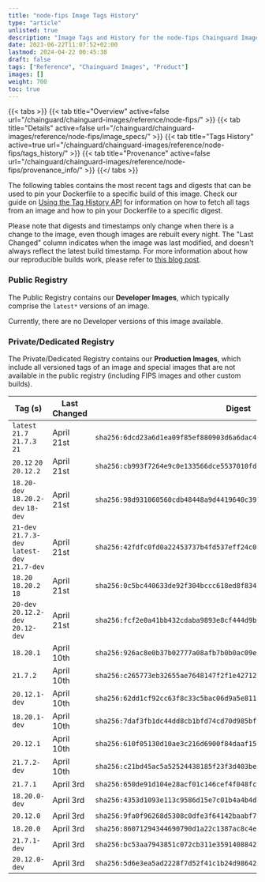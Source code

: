 ```yaml
---
title: "node-fips Image Tags History"
type: "article"
unlisted: true
description: "Image Tags and History for the node-fips Chainguard Image"
date: 2023-06-22T11:07:52+02:00
lastmod: 2024-04-22 00:45:38
draft: false
tags: ["Reference", "Chainguard Images", "Product"]
images: []
weight: 700
toc: true
---
```


{{< tabs >}}
{{< tab title="Overview" active=false url="/chainguard/chainguard-images/reference/node-fips/" >}}
{{< tab title="Details" active=false url="/chainguard/chainguard-images/reference/node-fips/image_specs/" >}}
{{< tab title="Tags History" active=true url="/chainguard/chainguard-images/reference/node-fips/tags_history/" >}}
{{< tab title="Provenance" active=false url="/chainguard/chainguard-images/reference/node-fips/provenance_info/" >}}
{{</ tabs >}}

The following tables contains the most recent tags and digests that can be used to pin your Dockerfile to a specific build of this image. Check our guide on [Using the Tag History API](/chainguard/chainguard-images/using-the-tag-history-api/) for information on how to fetch all tags from an image and how to pin your Dockerfile to a specific digest.

Please note that digests and timestamps only change when there is a change to the image, even though images are rebuilt every night. The "Last Changed" column indicates when the image was last modified, and doesn't always reflect the latest build timestamp. For more information about how our reproducible builds work, please refer to [this blog post](https://www.chainguard.dev/unchained/reproducing-chainguards-reproducible-image-builds).

### Public Registry
The Public Registry contains our **Developer Images**, which typically comprise the `latest*` versions of an image.

Currently, there are no Developer versions of this image available.

### Private/Dedicated Registry
The Private/Dedicated Registry contains our **Production Images**, which include all versioned tags of an image and special images that are not available in the public registry (including FIPS images and other custom builds).

| Tag (s)                                        | Last Changed | Digest                                                                    |
|------------------------------------------------|--------------|---------------------------------------------------------------------------|
|  `latest` `21.7` `21.7.3` `21`                 | April 21st   | `sha256:6dcd23a6d1ea09f85ef880903d6a6dac40d70270e9de8828133bf30d74a28874` |
|  `20.12` `20` `20.12.2`                        | April 21st   | `sha256:cb993f7264e9c0e133566dce5537010fd524170d8ee831db441bf0eb3aa35886` |
|  `18.20-dev` `18.20.2-dev` `18-dev`            | April 21st   | `sha256:98d931060560cdb48448a9d4419640c39f9d26c3acd083a260d1edf5bf3f3825` |
|  `21-dev` `21.7.3-dev` `latest-dev` `21.7-dev` | April 21st   | `sha256:42fdfc0fd0a22453737b4fd537eff24c05b3efc2fccdccdca638951e3b56ed6f` |
|  `18.20` `18.20.2` `18`                        | April 21st   | `sha256:0c5bc440633de92f304bccc618ed8f8341f1051e56bee245f4fa9d2e7a6ff39a` |
|  `20-dev` `20.12.2-dev` `20.12-dev`            | April 21st   | `sha256:fcf2e0a41bb432cdaba9893e8cf444d9b949c13bdd543decfbc2868e9264bf85` |
|  `18.20.1`                                     | April 10th   | `sha256:926ac8e0b37b02777a08afb7b0b0ac09eeb6858e7e5ece0700bef74542674493` |
|  `21.7.2`                                      | April 10th   | `sha256:c265773eb32655ae7648147f2f1e4271294de3c7ac7bb97d539f3b3b23e7f562` |
|  `20.12.1-dev`                                 | April 10th   | `sha256:62dd1cf92cc63f8c33c5bac06d9a5e81156079583c53f93f414b2d32e7274889` |
|  `18.20.1-dev`                                 | April 10th   | `sha256:7daf3fb1dc44dd8cb1bfd74cd70d985bf80bbdfea07b4a9c5d200dd03a21c7fa` |
|  `20.12.1`                                     | April 10th   | `sha256:610f05130d10ae3c216d6900f84daaf1554f1190b4fad41e8d667d503fd05ffc` |
|  `21.7.2-dev`                                  | April 10th   | `sha256:c21bd45ac5a52524438185f23f3d403bec92f81b3bb913ca90d516c9ec4c0d53` |
|  `21.7.1`                                      | April 3rd    | `sha256:650de91d104e28acf01c146cef4f048fca1b4763fba2bf28123ac662c0566e3b` |
|  `18.20.0-dev`                                 | April 3rd    | `sha256:4353d1093e113c9586d15e7c01b4a4b4d05085989ff3e78831661329c58bbbf6` |
|  `20.12.0`                                     | April 3rd    | `sha256:9fa0f96268d5308c0dfe3f64142baabf7d621292d3914ac2fb1d0b017d120811` |
|  `18.20.0`                                     | April 3rd    | `sha256:86071294344690790d1a22c1387ac8c4ef454423c8cd43bb7297ddab40043702` |
|  `21.7.1-dev`                                  | April 3rd    | `sha256:bc53aa7943851c072cb311e35914088422e82fc919f9a6412da424fe60583918` |
|  `20.12.0-dev`                                 | April 3rd    | `sha256:5d6e3ea5ad2228f7d52f41c1b24d98642ee8afbbf3884ceac5ad095c076a9f3b` |


